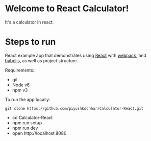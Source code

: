 ﻿# Welcome to React Calculator!

It's a calculator in react.

# Steps to run

React example app that demonstrates using  [React](http://facebook.github.io/react/)  with  [webpack](http://webpack.github.io/), and  [babeljs](https://babeljs.io/), as well as project structure.

Requirements:

-   git
-   Node v6
-   npm v3

To run the app locally:

    git clone https://github.com/piyushkochhar/Calculator-React.git

 - cd Calculator-React 
 - npm run setup 
 - npm run dev 
 - open  http://localhost:8080

